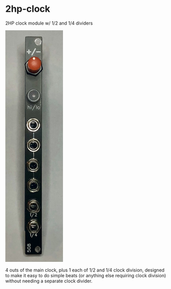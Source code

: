 # 2hp-clock
2HP clock module w/ 1/2 and 1/4 dividers

<img src="2hp-clock.jpg" width=180>

4 outs of the main clock, plus 1 each of 1/2 and 1/4 clock division, designed to make it easy to do simple beats (or anything else requiring clock division) without needing a separate clock divider.
